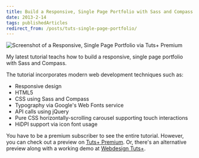 ```yaml
---
title: Build a Responsive, Single Page Portfolio with Sass and Compass via Tuts+ Premium
date: 2013-2-14
tags: publishedArticles
redirect_from: /posts/tuts-single-page-portfolio/
---
```


![Screenshot of a Responsive, Single Page Portfolio via Tuts+ Premium](http://tutsplus-media.s3.amazonaws.com/tutsplus.com/uploads/2013/02/screenshot.png)

My latest tutorial teachs how to build a responsive, single page portfolio with Sass and Compass.

The tutorial incorporates modern web development techniques such as:

- Responsive design
- HTML5
- CSS using Sass and Compass
- Typography via Google's Web Fonts service
- API calls using jQuery
- Pure CSS horizontally-scrolling carousel supporting touch interactions
- HiDPI support via icon font usage

You have to be a premium subscriber to see the entire tutorial. However, you can check out a preview on [Tuts+ Premium](https://tutsplus.com/tutorial/build-a-responsive-single-page-portfolio-with-sass-and-compass/). Or, there's an alternative preview along with a working demo at [Webdesign Tuts+](http://webdesign.tutsplus.com/tutorials/htmlcss-tutorials/build-a-responsive-single-page-portfolio-with-sass-and-compass-new-on-premium/).
